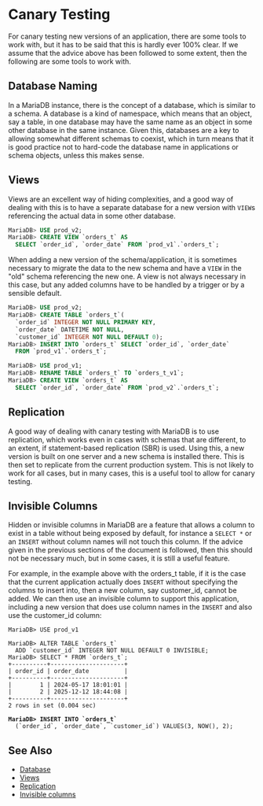 # Canary Testing

For canary testing new versions of an application, there are some tools to work with, but it has to be said that this is hardly ever 100% clear. If we assume that the advice above has been followed to some extent, then the following are some tools to work with.

## Database Naming

In a MariaDB instance, there is the concept of a database, which is similar to a schema. A database is a kind of namespace, which means that an object, say a table, in one database may have the same name as an object in some other database in the same instance. Given this, databases are a key to allowing somewhat different schemas to coexist, which in turn means that it is good practice not to hard-code the database name in applications or schema objects, unless this makes sense.

## Views

Views are an excellent way of hiding complexities, and a good way of dealing with this is to have a separate database for a new version with `VIEW`s referencing the actual data in some other database.

```sql
MariaDB> USE prod_v2;
MariaDB> CREATE VIEW `orders_t` AS
  SELECT `order_id`, `order_date` FROM `prod_v1`.`orders_t`;
```

When adding a new version of the schema/application, it is sometimes necessary to migrate the data to the new schema and have a `VIEW` in the "old" schema referencing the new one. A view is not always necessary in this case, but any added columns have to be handled by a trigger or by a sensible default.

```sql
MariaDB> USE prod_v2;
MariaDB> CREATE TABLE `orders_t`(
  `order_id` INTEGER NOT NULL PRIMARY KEY,
  `order_date` DATETIME NOT NULL,
  `customer_id` INTEGER NOT NULL DEFAULT 0);
MariaDB> INSERT INTO `orders_t` SELECT `order_id`, `order_date`
  FROM `prod_v1`.`orders_t`;

MariaDB> USE prod_v1;
MariaDB> RENAME TABLE `orders_t` TO `orders_t_v1`;
MariaDB> CREATE VIEW `orders_t` AS
  SELECT `order_id`, `order_date` FROM `prod_v2`.`orders_t`;
```

## Replication

A good way of dealing with canary testing with MariaDB is to use replication, which works even in cases with schemas that are different, to an extent, if statement-based replication (SBR) is used. Using this, a new version is built on one server and a new schema is installed there. This is then set to replicate from the current production system. This is not likely to work for all cases, but in many cases, this is a useful tool to allow for canary testing.

## Invisible Columns

Hidden or invisible columns in MariaDB are a feature that allows a column to exist in a table without being exposed by default, for instance a `SELECT *` or an `INSERT` without column names will not touch this column. If the advice given in the previous sections of the document is followed, then this should not be necessary much, but in some cases, it is still a useful feature.

For example, in the example above with the orders\_t table, if it is the case that the current application actually does `INSERT` without specifying the columns to insert into, then a new column, say customer\_id, cannot be added. We can then use an invisible column to support this application, including a new version that does use column names in the `INSERT` and also use the customer\_id column:

<pre class="language-sql"><code class="lang-sql">MariaDB> USE prod_v1

MariaDB> ALTER TABLE `orders_t`
  ADD `customer_id` INTEGER NOT NULL DEFAULT 0 INVISIBLE;
MariaDB> SELECT * FROM `orders_t`;
+----------+---------------------+
| order_id | order_date          |
+----------+---------------------+
|        1 | 2024-05-17 18:01:01 |
|        2 | 2025-12-12 18:44:08 |
+----------+---------------------+
2 rows in set (0.004 sec)
<strong>
</strong><strong>MariaDB> INSERT INTO `orders_t`
</strong>  (`order_id`, `order_date`, `customer_id`) VALUES(3, NOW(), 2);
</code></pre>

## See Also

* [Database](../../reference/sql-functions/secondary-functions/information-functions/database.md)
* [Views](../../server-usage/views/)
* [Replication](../../ha-and-performance/standard-replication/)
* [Invisible columns](canary-testing.md#invisible-columns)
